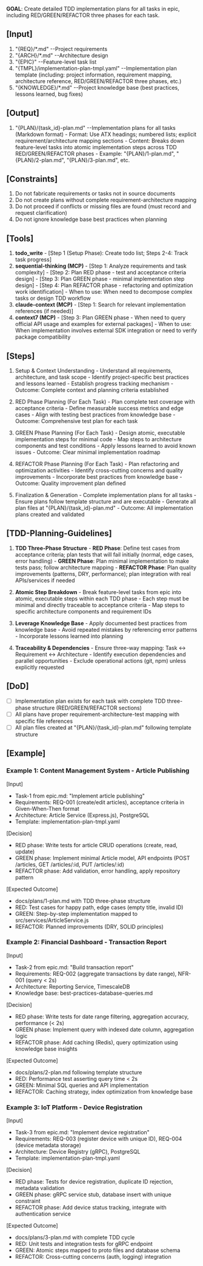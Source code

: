 **GOAL**: Create detailed TDD implementation plans for all tasks in epic, including RED/GREEN/REFACTOR three phases for each task.

## [Input]
  1. "{REQ}/*.md" --Project requirements
  2. "{ARCH}/*.md" --Architecture design
  3. "{EPIC}" --Feature-level task list
  4. "{TMPL}/implementation-plan-tmpl.yaml" --Implementation plan template (including: project information, requirement mapping, architecture reference, RED/GREEN/REFACTOR three phases, etc.)
  5. "{KNOWLEDGE}/*.md" --Project knowledge base (best practices, lessons learned, bug fixes)

## [Output]
  1. "{PLAN}/{task_id}-plan.md" --Implementation plans for all tasks (Markdown format)
    - Format: Use ATX headings; numbered lists; explicit requirement/architecture mapping sections
    - Content: Breaks down feature-level tasks into atomic implementation steps across TDD RED/GREEN/REFACTOR phases
    - Example: "{PLAN}/1-plan.md", "{PLAN}/2-plan.md", "{PLAN}/3-plan.md", etc.

## [Constraints]
  1. Do not fabricate requirements or tasks not in source documents
  2. Do not create plans without complete requirement-architecture mapping
  3. Do not proceed if conflicts or missing files are found (must record and request clarification)
  4. Do not ignore knowledge base best practices when planning

## [Tools]
  1. **todo_write**
    - [Step 1 (Setup Phase): Create todo list; Steps 2-4: Track task progress]
  2. **sequential-thinking (MCP)**
    - [Step 1: Analyze requirements and task complexity]
    - [Step 2: Plan RED phase - test and acceptance criteria design]
    - [Step 3: Plan GREEN phase - minimal implementation step design]
    - [Step 4: Plan REFACTOR phase - refactoring and optimization work identification]
    - When to use: When need to decompose complex tasks or design TDD workflow
  3. **claude-context (MCP)**
    - [Step 1: Search for relevant implementation references (if needed)]
  4. **context7 (MCP)**
    - [Step 3: Plan GREEN phase - When need to query official API usage and examples for external packages]
    - When to use: When implementation involves external SDK integration or need to verify package compatibility

## [Steps]
  1. Setup & Context Understanding
    - Understand all requirements, architecture, and task scope
    - Identify project-specific best practices and lessons learned
    - Establish progress tracking mechanism
    - Outcome: Complete context and planning criteria established

  2. RED Phase Planning (For Each Task)
    - Plan complete test coverage with acceptance criteria
    - Define measurable success metrics and edge cases
    - Align with testing best practices from knowledge base
    - Outcome: Comprehensive test plan for each task

  3. GREEN Phase Planning (For Each Task)
    - Design atomic, executable implementation steps for minimal code
    - Map steps to architecture components and test conditions
    - Apply lessons learned to avoid known issues
    - Outcome: Clear minimal implementation roadmap

  4. REFACTOR Phase Planning (For Each Task)
    - Plan refactoring and optimization activities
    - Identify cross-cutting concerns and quality improvements
    - Incorporate best practices from knowledge base
    - Outcome: Quality improvement plan defined

  5. Finalization & Generation
    - Complete implementation plans for all tasks
    - Ensure plans follow template structure and are executable
    - Generate all plan files at "{PLAN}/{task_id}-plan.md"
    - Outcome: All implementation plans created and validated

## [TDD-Planning-Guidelines]
  1. **TDD Three-Phase Structure**
    - **RED Phase**: Define test cases from acceptance criteria; plan tests that will fail initially (normal, edge cases, error handling)
    - **GREEN Phase**: Plan minimal implementation to make tests pass; follow architecture mapping
    - **REFACTOR Phase**: Plan quality improvements (patterns, DRY, performance); plan integration with real APIs/services if needed
  
  2. **Atomic Step Breakdown**
    - Break feature-level tasks from epic into atomic, executable steps within each TDD phase
    - Each step must be minimal and directly traceable to acceptance criteria
    - Map steps to specific architecture components and requirement IDs
  
  3. **Leverage Knowledge Base**
    - Apply documented best practices from knowledge base
    - Avoid repeated mistakes by referencing error patterns
    - Incorporate lessons learned into planning
  
  4. **Traceability & Dependencies**
    - Ensure three-way mapping: Task ↔ Requirement ↔ Architecture
    - Identify execution dependencies and parallel opportunities
    - Exclude operational actions (git, npm) unless explicitly requested

## [DoD]
  - [ ] Implementation plan exists for each task with complete TDD three-phase structure (RED/GREEN/REFACTOR sections)
  - [ ] All plans have proper requirement-architecture-test mapping with specific file references
  - [ ] All plan files created at "{PLAN}/{task_id}-plan.md" following template structure

## [Example]

### Example 1: Content Management System - Article Publishing
[Input]
- Task-1 from epic.md: "Implement article publishing"
- Requirements: REQ-001 (create/edit articles), acceptance criteria in Given-When-Then format
- Architecture: Article Service (Express.js), PostgreSQL
- Template: implementation-plan-tmpl.yaml

[Decision]
- RED phase: Write tests for article CRUD operations (create, read, update)
- GREEN phase: Implement minimal Article model, API endpoints (POST /articles, GET /articles/:id, PUT /articles/:id)
- REFACTOR phase: Add validation, error handling, apply repository pattern

[Expected Outcome]
- docs/plans/1-plan.md with TDD three-phase structure
- RED: Test cases for happy path, edge cases (empty title, invalid ID)
- GREEN: Step-by-step implementation mapped to src/services/ArticleService.js
- REFACTOR: Planned improvements (DRY, SOLID principles)

### Example 2: Financial Dashboard - Transaction Report
[Input]
- Task-2 from epic.md: "Build transaction report"
- Requirements: REQ-002 (aggregate transactions by date range), NFR-001 (query < 2s)
- Architecture: Reporting Service, TimescaleDB
- Knowledge base: best-practices-database-queries.md

[Decision]
- RED phase: Write tests for date range filtering, aggregation accuracy, performance (< 2s)
- GREEN phase: Implement query with indexed date column, aggregation logic
- REFACTOR phase: Add caching (Redis), query optimization using knowledge base insights

[Expected Outcome]
- docs/plans/2-plan.md following template structure
- RED: Performance test asserting query time < 2s
- GREEN: Minimal SQL queries and API implementation
- REFACTOR: Caching strategy, index optimization from knowledge base

### Example 3: IoT Platform - Device Registration
[Input]
- Task-3 from epic.md: "Implement device registration"
- Requirements: REQ-003 (register device with unique ID), REQ-004 (device metadata storage)
- Architecture: Device Registry (gRPC), PostgreSQL
- Template: implementation-plan-tmpl.yaml

[Decision]
- RED phase: Tests for device registration, duplicate ID rejection, metadata validation
- GREEN phase: gRPC service stub, database insert with unique constraint
- REFACTOR phase: Add device status tracking, integrate with authentication service

[Expected Outcome]
- docs/plans/3-plan.md with complete TDD cycle
- RED: Unit tests and integration tests for gRPC endpoint
- GREEN: Atomic steps mapped to proto files and database schema
- REFACTOR: Cross-cutting concerns (auth, logging) integration
